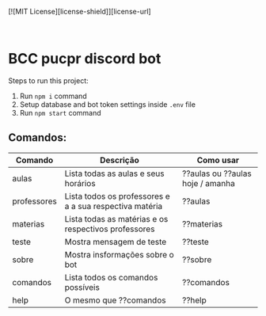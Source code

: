 [![MIT License][license-shield]][license-url]

<br>

# BCC pucpr discord bot

Steps to run this project:

1. Run `npm i` command
2. Setup database and bot token settings inside `.env` file
3. Run `npm start` command



Comandos:
----
| Comando | Descrição                                               | Como usar                 |
|---------|-----------------------------------------------------------|-----------------------|
| aulas   | Lista todas as aulas e seus horários                      | ??aulas ou ??aulas hoje / amanha |
| professores     | Lista todos os professores e a a sua respectiva matéria |  ??aulas  |
| materias     | Lista todas as matérias e os respectivos professores|  ??materias  |
| teste     | Mostra mensagem de teste |  ??teste  |
| sobre     | Mostra insformações sobre o bot |  ??sobre  |
| comandos     | Lista todos os comandos possíveis |  ??comandos  |
| help     | O mesmo que ??comandos |  ??help  |
